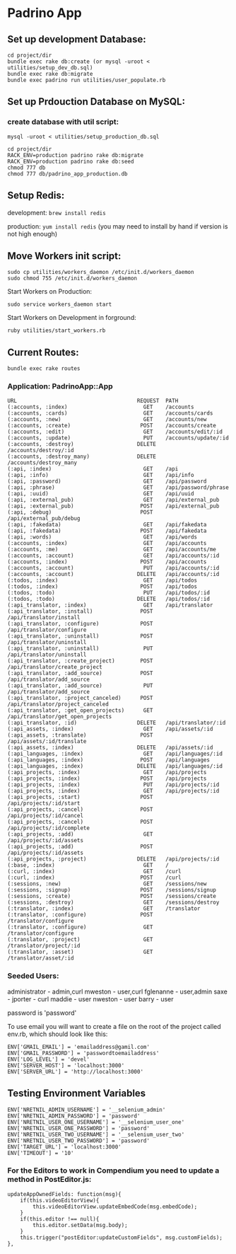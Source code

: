 # Padrino App

## Set up development Database:
```
cd project/dir
bundle exec rake db:create (or mysql -uroot < utilities/setup_dev_db.sql)
bundle exec rake db:migrate
bundle exec padrino run utilities/user_populate.rb
```


## Set up Prdouction Database on MySQL:

### create database with util script:
```
mysql -uroot < utilities/setup_production_db.sql
```

```
cd project/dir
RACK_ENV=production padrino rake db:migrate
RACK_ENV=production padrino rake db:seed
chmod 777 db
chmod 777 db/padrino_app_production.db
```



## Setup Redis:

development: `brew install redis`

production: `yum install redis` (you may need to install by hand if version is not high enough)


## Move Workers init script:
```
sudo cp utilities/workers_daemon /etc/init.d/workers_daemon
sudo chmod 755 /etc/init.d/workers_daemon
```

Start Workers on Production:
```
sudo service workers_daemon start
```

Start Workers on Development in forground:
```
ruby utilities/start_workers.rb
```

## Current Routes:
```
bundle exec rake routes
```

### Application: PadrinoApp::App
    URL                                      REQUEST  PATH
    (:accounts, :index)                        GET    /accounts
    (:accounts, :cards)                        GET    /accounts/cards
    (:accounts, :new)                          GET    /accounts/new
    (:accounts, :create)                      POST    /accounts/create
    (:accounts, :edit)                         GET    /accounts/edit/:id
    (:accounts, :update)                       PUT    /accounts/update/:id
    (:accounts, :destroy)                    DELETE   /accounts/destroy/:id
    (:accounts, :destroy_many)               DELETE   /accounts/destroy_many
    (:api, :index)                             GET    /api
    (:api, :info)                              GET    /api/info
    (:api, :password)                          GET    /api/password
    (:api, :phrase)                            GET    /api/password/phrase
    (:api, :uuid)                              GET    /api/uuid
    (:api, :external_pub)                      GET    /api/external_pub
    (:api, :external_pub)                     POST    /api/external_pub
    (:api, :debug)                            POST    /api/external_pub/debug
    (:api, :fakedata)                          GET    /api/fakedata
    (:api, :fakedata)                         POST    /api/fakedata
    (:api, :words)                             GET    /api/words
    (:accounts, :index)                        GET    /api/accounts
    (:accounts, :me)                           GET    /api/accounts/me
    (:accounts, :account)                      GET    /api/accounts/:id
    (:accounts, :index)                       POST    /api/accounts
    (:accounts, :account)                      PUT    /api/accounts/:id
    (:accounts, :account)                    DELETE   /api/accounts/:id
    (:todos, :index)                           GET    /api/todos
    (:todos, :index)                          POST    /api/todos
    (:todos, :todo)                            PUT    /api/todos/:id
    (:todos, :todo)                          DELETE   /api/todos/:id
    (:api_translator, :index)                  GET    /api/translator
    (:api_translator, :install)               POST    /api/translator/install
    (:api_translator, :configure)             POST    /api/translator/configure
    (:api_translator, :uninstall)             POST    /api/translator/uninstall
    (:api_translator, :uninstall)              PUT    /api/translator/uninstall
    (:api_translator, :create_project)        POST    /api/translator/create_project
    (:api_translator, :add_source)            POST    /api/translator/add_source
    (:api_translator, :add_source)             PUT    /api/translator/add_source
    (:api_translator, :project_canceled)      POST    /api/translator/project_canceled
    (:api_translator, :get_open_projects)      GET    /api/translator/get_open_projects
    (:api_translator, :id)                   DELETE   /api/translator/:id
    (:api_assets, :index)                      GET    /api/assets/:id
    (:api_assets, :translate)                 POST    /api/assets/:id/translate
    (:api_assets, :index)                    DELETE   /api/assets/:id
    (:api_languages, :index)                   GET    /api/languages/:id
    (:api_languages, :index)                  POST    /api/languages
    (:api_languages, :index)                 DELETE   /api/languages/:id
    (:api_projects, :index)                    GET    /api/projects
    (:api_projects, :index)                   POST    /api/projects
    (:api_projects, :index)                    PUT    /api/projects/:id
    (:api_projects, :index)                    GET    /api/projects/:id
    (:api_projects, :start)                   POST    /api/projects/:id/start
    (:api_projects, :cancel)                  POST    /api/projects/:id/cancel
    (:api_projects, :cancel)                  POST    /api/projects/:id/complete
    (:api_projects, :add)                      GET    /api/projects/:id/assets
    (:api_projects, :add)                     POST    /api/projects/:id/assets
    (:api_projects, :project)                DELETE   /api/projects/:id
    (:base, :index)                            GET    /
    (:curl, :index)                            GET    /curl
    (:curl, :index)                           POST    /curl
    (:sessions, :new)                          GET    /sessions/new
    (:sessions, :signup)                      POST    /sessions/signup
    (:sessions, :create)                      POST    /sessions/create
    (:sessions, :destroy)                      GET    /sessions/destroy
    (:translator, :index)                      GET    /translator
    (:translator, :configure)                 POST    /translator/configure
    (:translator, :configure)                  GET    /translator/configure
    (:translator, :project)                    GET    /translator/project/:id
    (:translator, :asset)                      GET    /translator/asset/:id


### Seeded Users:

administrator - admin,curl
mweston - user,curl
fglenanne - user,admin
saxe -
jporter - curl
maddie - user
nweston - user
barry - user

password is 'password'

To use email you will want to create a file on the root of the project called env.rb, which should look like this:
```
ENV['GMAIL_EMAIL'] = 'emailaddress@gamil.com'
ENV['GMAIL_PASSWORD'] = 'passwordtoemailaddress'
ENV['LOG_LEVEL'] = 'devel'
ENV['SERVER_HOST'] = 'localhost:3000'
ENV['SERVER_URL'] = 'http://localhost:3000'
```

## Testing Environment Variables
```
ENV['NRETNIL_ADMIN_USERNAME'] = '__selenium_admin'
ENV['NRETNIL_ADMIN_PASSWORD'] = 'password'
ENV['NRETNIL_USER_ONE_USERNAME'] = '__selenium_user_one'
ENV['NRETNIL_USER_ONE_PASSWORD'] = 'password'
ENV['NRETNIL_USER_TWO_USERNAME'] = '__selenium_user_two'
ENV['NRETNIL_USER_TWO_PASSWORD'] = 'password'
ENV['TARGET_URL'] = 'localhost:3000'
ENV['TIMEOUT'] = '10'
```

### For the Editors to work in Compendium you need to update a method in PostEditor.js:
```
updateAppOwnedFields: function(msg){
    if(this.videoEditorView){
        this.videoEditorView.updateEmbedCode(msg.embedCode);
    }
    if(this.editor !== null){
        this.editor.setData(msg.body);
    }
    this.trigger("postEditor:updateCustomFields", msg.customFields);
},
```
